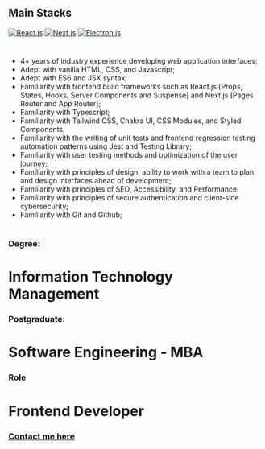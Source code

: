 
## Main Stacks

[![React.js](https://github.com/gibifydev/gibify/blob/master/assets/reactjs-icon.webp)](https://react.dev/)
[![Next.js](https://github.com/gibifydev/gibify/blob/master/assets/nextjs-icon.webp)](https://nextjs.org/)
[![Electron.js](https://github.com/gibifydev/gibify/blob/master/assets/electronjs-icon.webp)](https://www.electronjs.org/)

#
- 4+ years of industry experience developing web application interfaces;
- Adept with vanilla HTML, CSS, and Javascript;
- Adept with ES6 and JSX syntax;
- Familiarity with frontend build frameworks such as React.js [Props, States, Hooks, Server Components and Suspense] and Next.js [Pages Router and App Router];
- Familiarity with Typescript;
- Familiarity with Tailwind CSS, Chakra UI, CSS Modules, and Styled Components;
- Familiarity with the writing of unit tests and frontend regression testing automation patterns using Jest and Testing Library;
- Familiarity with user testing methods and optimization of the user journey;
- Familiarity with principles of design, ability to work with a team to plan and design interfaces ahead of development;
- Familiarity with principles of SEO, Accessibility, and Performance.
- Familiarity with principles of secure authentication and client-side cybersecurity;
- Familiarity with Git and Github;
#

### Degree:

# Information Technology Management

### Postgraduate:

# Software Engineering - MBA

### Role

# Frontend Developer

### [Contact me here](https://www.gibify.link/me)


